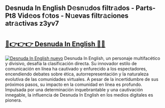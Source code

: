 ## Desnuda In English D𝚎sn𝚞dos filtr𝚊dos - Parts-Pt8 Vid𝚎os f𝚘tos - N𝚞evas filtr𝚊ciones atr𝚊ctivas z3yv7

# <h2><a href="http://mb2w0c.tromn.icu/?c=Desnuda+In+English">🔗👉👉👉 Desnuda In English 🔗🔗</a></h2>

[![Desnuda In English nuevo](https://i.imgur.com/pEAQMta.gif)](http://mb2w0c.tromn.icu/?c=Desnuda+In+English)
Desnuda In English, un personaje multifacético y divisivo, desafía la clasificación directa. Su innovador estilo de comunicación en línea ha cautivado y enfurecido a los espectadores, encendiendo debates sobre ética, autorrepresentación y la naturaleza evolutiva de las comunidades virtuales. A pesar de la incertidumbre de sus próximos pasos, su impacto en la comunidad en línea es profundo. Impulsada por una determinación inquebrantable y una cautivación innegable, la influencia de Desnuda In English en los medios digitales es pionera.
